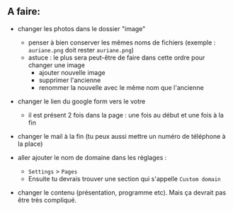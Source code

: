 ## A faire:

- changer les photos dans le dossier "image"

  - penser à bien conserver les mêmes noms de fichiers (exemple : `auriane.png` doit rester `auriane.png`)
  - astuce : le plus sera peut-être de faire dans cette ordre pour changer une image
    - ajouter nouvelle image
    - supprimer l'ancienne
    - renommer la nouvelle avec le même nom que l'ancienne

- changer le lien du google form vers le votre

  - il est présent 2 fois dans la page : une fois au début et une fois à la fin

- changer le mail à la fin (tu peux aussi mettre un numéro de téléphone à la place)

- aller ajouter le nom de domaine dans les réglages :

  - `Settings` > `Pages`
  - Ensuite tu devrais trouver une section qui s'appelle `Custom domain`

- changer le contenu (présentation, programme etc). Mais ça devrait pas être très compliqué.
